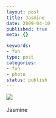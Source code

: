```yaml
--- 
layout: post
title: Jasmine
date: 2009-04-10
published: true
meta: {}

keywords: 
- fun
type: post
categories: 
- fun
- photo
status: publish
---
```

![](http://media.eick.us/2011/05/4Lbi8pbnEm53wxo0FJ4qwKyco1_500.jpg)<br /><br />Jasmine
